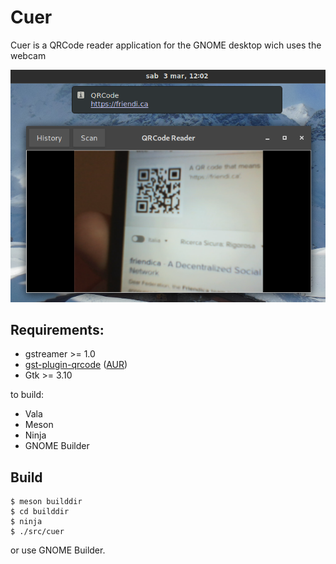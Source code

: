 # Cuer

Cuer is a QRCode reader application for the GNOME desktop wich uses the webcam

![ScreenShot](screenshot.png)

## Requirements:

- gstreamer >= 1.0
- [gst-plugin-qrcode](https://github.com/fabrixxm/gst-plugin-qrcode) ([AUR](https://aur.archlinux.org/packages/gst-plugin-qrcode/))
- Gtk >= 3.10

to build:

- Vala
- Meson
- Ninja
- GNOME Builder

## Build

	$ meson builddir
	$ cd builddir
	$ ninja
	$ ./src/cuer

or use GNOME Builder.
